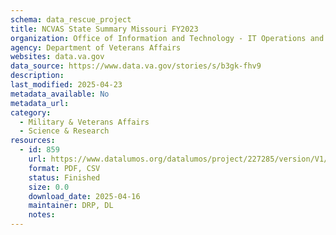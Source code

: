 ```yaml
---
schema: data_rescue_project 
title: NCVAS State Summary Missouri FY2023
organization: Office of Information and Technology - IT Operations and Services (ITOPS)
agency: Department of Veterans Affairs
websites: data.va.gov
data_source: https://www.data.va.gov/stories/s/b3gk-fhv9
description: 
last_modified: 2025-04-23
metadata_available: No
metadata_url: 
category:
  - Military & Veterans Affairs 
  - Science & Research 
resources:
  - id: 859
    url: https://www.datalumos.org/datalumos/project/227285/version/V1/view
    format: PDF, CSV
    status: Finished
    size: 0.0
    download_date: 2025-04-16
    maintainer: DRP, DL
    notes: 
---
```

